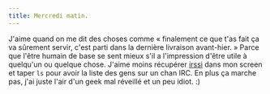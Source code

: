 ```yaml
---
title: Mercredi matin.
---
```


J'aime quand on me dit des choses comme « finalement ce que t'as fait ça va
sûrement servir, c'est parti dans la dernière livraison avant-hier. » Parce
que l'être humain de base se sent mieux s'il a l'impression d'être utile à
quelqu'un ou quelque chose. J'aime moins récupérer
[irssi](http://www.irssi.org) dans mon screen et taper `ls` pour avoir la
liste des gens sur un chan IRC. En plus ça marche pas, j'ai juste l'air d'un
geek mal réveillé et un peu idiot. :)

